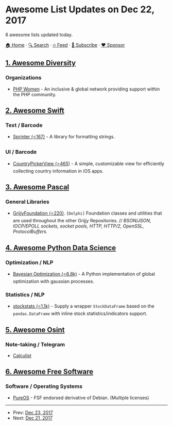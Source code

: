 # Awesome List Updates on Dec 22, 2017

6 awesome lists updated today.

[🏠 Home](/README.md) · [🔍 Search](https://www.trackawesomelist.com/search/) · [🔥 Feed](https://www.trackawesomelist.com/rss.xml) · [📮 Subscribe](https://trackawesomelist.us17.list-manage.com/subscribe?u=d2f0117aa829c83a63ec63c2f&id=36a103854c) · [❤️  Sponsor](https://github.com/sponsors/theowenyoung)



## [1. Awesome Diversity](/content/folkswhocode/awesome-diversity/README.md)

### Organizations

*   [PHP Women](http://phpwomen.org) - An inclusive & global network providing support within the PHP community.

## [2. Awesome Swift](/content/matteocrippa/awesome-swift/README.md)

### Text / Barcode

*   [Sprinter (⭐167)](https://github.com/nicklockwood/Sprinter) - A library for formatting strings.

### UI / Barcode

*   [CountryPickerView (⭐465)](https://github.com/kizitonwose/CountryPickerView) - A simple, customizable view for efficiently collecting country information in iOS apps.

## [3. Awesome Pascal](/content/Fr0sT-Brutal/awesome-pascal/README.md)

### General Libraries

*   [GrijjyFoundation (⭐220)](https://github.com/grijjy/GrijjyFoundation). `[Delphi]` Foundation classes and utilities that are used throughout the other Grijjy Repositories.
    // *BSON/JSON, IOCP/EPOLL sockets, socket pools, HTTP, HTTP/2, OpenSSL, ProtocolBuffers.*

## [4. Awesome Python Data Science](/content/krzjoa/awesome-python-data-science/README.md)

### Optimization / NLP

*   [Bayesian Optimization (⭐6.8k)](https://github.com/fmfn/BayesianOptimization) - A Python implementation of global optimization with gaussian processes.

### Statistics / NLP

*   [stockstats (⭐1.1k)](https://github.com/jealous/stockstats) - Supply a wrapper `StockDataFrame` based on the `pandas.DataFrame` with inline stock statistics/indicators support.

## [5. Awesome Osint](/content/jivoi/awesome-osint/README.md)

### Note-taking / Telegram

*   [Calculist](https://app.calculist.io/)

## [6. Awesome Free Software](/content/johnjago/awesome-free-software/README.md)

### Software / Operating Systems

*   [PureOS](https://pureos.net/) - FSF endorsed derivative of Debian. (Multiple licenses)

---

- Prev: [Dec 23, 2017](/content/2017/12/23/README.md)
- Next: [Dec 21, 2017](/content/2017/12/21/README.md)